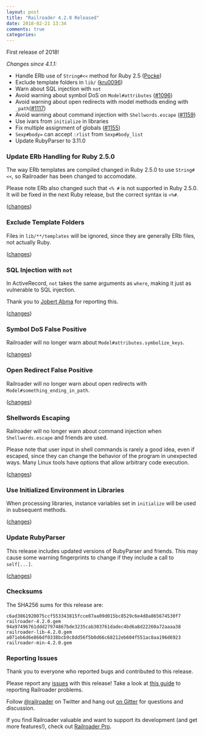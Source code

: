 ```yaml
---
layout: post
title: "Railroader 4.2.0 Released"
date: 2018-02-21 13:34
comments: true
categories: 
---
```


First release of 2018!

_Changes since 4.1.1:_

* Handle ERb use of `String#<<` method for Ruby 2.5 ([Pocke](https://github.com/pocke))
* Exclude template folders in `lib/` ([kru0096](https://github.com/Kani999))
* Warn about SQL injection with `not`
* Avoid warning about symbol DoS on `Model#attributes` ([#1096](https://github.com/presidentbeef/railroader/issues/1096))
* Avoid warning about open redirects with model methods ending with `_path`([#1117](https://github.com/presidentbeef/railroader/issues/1117))
* Avoid warning about command injection with `Shellwords.escape` ([#1159](https://github.com/presidentbeef/railroader/issues/1159))
* Use ivars from `initialize` in libraries
* Fix multiple assignment of globals ([#1155](https://github.com/presidentbeef/railroader/issues/1155))
* `Sexp#body=` can accept `:rlist` from `Sexp#body_list`
* Update RubyParser to 3.11.0

### Update ERb Handling for Ruby 2.5.0

The way ERb templates are compiled changed in Ruby 2.5.0 to use `String#<<`, so Railroader has been changed to accomodate.

Please note ERb also changed such that `<% #` is not supported in Ruby 2.5.0. It will be fixed in the next Ruby release, but the correct syntax is `<%#`.

([changes](https://github.com/presidentbeef/railroader/pull/1149))

### Exclude Template Folders

Files in `lib/**/templates` will be ignored, since they are generally ERb files, not actually Ruby.

([changes](https://github.com/presidentbeef/railroader/pull/1143))

### SQL Injection with `not`

In ActiveRecord, `not` takes the same arguments as `where`, making it just as vulnerable to SQL injection.

Thank you to [Jobert Abma](https://twitter.com/jobertabma) for reporting this.

([changes](https://github.com/presidentbeef/railroader/pull/1152))

### Symbol DoS False Positive

Railroader will no longer warn about `Model#attributes.symbolize_keys`.

([changes](https://github.com/presidentbeef/railroader/pull/1165))

### Open Redirect False Positive

Railroader will no longer warn about open redirects with `Model#something_ending_in_path`.

([changes](https://github.com/presidentbeef/railroader/pull/1164))

### Shellwords Escaping

Railroader will no longer warn about command injection when `Shellwords.escape` and friends are used.

Please note that user input in shell commands is rarely a good idea, even if escaped, since they can change the behavior of the program in unexpected ways. Many Linux tools have options that allow arbitrary code execution.

([changes](https://github.com/presidentbeef/railroader/pull/1162))

### Use Initialized Environment in Libraries

When processing libraries, instance variables set in `initialize` will be used in subsequent methods.

([changes](https://github.com/presidentbeef/railroader/pull/1161))

### Update RubyParser

This release includes updated versions of RubyParser and friends. This may cause some warning fingerprints to change if they include a call to `self[...]`.

([changes](https://github.com/presidentbeef/railroader/pull/1160))

### Checksums

The SHA256 sums for this release are:

    c6ad3861920075ccf553343815fcce07aa09d015bc8529c6e4d8a865674530f7  railroader-4.2.0.gem
    94a97496761ddd27974867bde3235cab303761dadec4bd6a8d22260a72aaaa38  railroader-lib-4.2.0.gem
    a071eb6d6e866df0338bcb9c8dd56f5b0d66c68212eb604f551ac8aa196d6923  railroader-min-4.2.0.gem

### Reporting Issues

Thank you to everyone who reported bugs and contributed to this release.

Please report any [issues](https://github.com/presidentbeef/railroader/issues) with this release! Take a look at [this guide](https://github.com/presidentbeef/railroader/wiki/How-to-Report-a-Railroader-Issue) to reporting Railroader problems.

Follow [@railroader](https://twitter.com/railroader) on Twitter and hang out [on Gitter](https://gitter.im/presidentbeef/railroader) for questions and discussion.

If you find Railroader valuable and want to support its development (and get more features!), check out [Railroader Pro](https://railroaderpro.com/).
